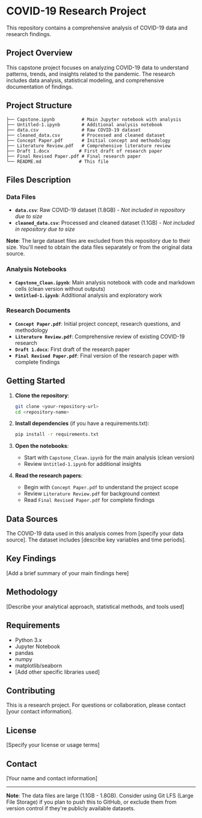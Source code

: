 # COVID-19 Research Project

This repository contains a comprehensive analysis of COVID-19 data and research findings.

## Project Overview

This capstone project focuses on analyzing COVID-19 data to understand patterns, trends, and insights related to the pandemic. The research includes data analysis, statistical modeling, and comprehensive documentation of findings.

## Project Structure

```
├── Capstone.ipynb          # Main Jupyter notebook with analysis
├── Untitled-1.ipynb        # Additional analysis notebook
├── data.csv                # Raw COVID-19 dataset
├── cleaned_data.csv        # Processed and cleaned dataset
├── Concept Paper.pdf       # Initial concept and methodology
├── Literature Review.pdf   # Comprehensive literature review
├── Draft 1.docx           # First draft of research paper
├── Final Revised Paper.pdf # Final research paper
└── README.md              # This file
```

## Files Description

### Data Files
- **`data.csv`**: Raw COVID-19 dataset (1.8GB) - *Not included in repository due to size*
- **`cleaned_data.csv`**: Processed and cleaned dataset (1.1GB) - *Not included in repository due to size*

**Note**: The large dataset files are excluded from this repository due to their size. You'll need to obtain the data files separately or from the original data source.

### Analysis Notebooks
- **`Capstone_Clean.ipynb`**: Main analysis notebook with code and markdown cells (clean version without outputs)
- **`Untitled-1.ipynb`**: Additional analysis and exploratory work

### Research Documents
- **`Concept Paper.pdf`**: Initial project concept, research questions, and methodology
- **`Literature Review.pdf`**: Comprehensive review of existing COVID-19 research
- **`Draft 1.docx`**: First draft of the research paper
- **`Final Revised Paper.pdf`**: Final version of the research paper with complete findings

## Getting Started

1. **Clone the repository**:
   ```bash
   git clone <your-repository-url>
   cd <repository-name>
   ```

2. **Install dependencies** (if you have a requirements.txt):
   ```bash
   pip install -r requirements.txt
   ```

3. **Open the notebooks**:
   - Start with `Capstone_Clean.ipynb` for the main analysis (clean version)
   - Review `Untitled-1.ipynb` for additional insights

4. **Read the research papers**:
   - Begin with `Concept Paper.pdf` to understand the project scope
   - Review `Literature Review.pdf` for background context
   - Read `Final Revised Paper.pdf` for complete findings

## Data Sources

The COVID-19 data used in this analysis comes from [specify your data source]. The dataset includes [describe key variables and time periods].

## Key Findings

[Add a brief summary of your main findings here]

## Methodology

[Describe your analytical approach, statistical methods, and tools used]

## Requirements

- Python 3.x
- Jupyter Notebook
- pandas
- numpy
- matplotlib/seaborn
- [Add other specific libraries used]

## Contributing

This is a research project. For questions or collaboration, please contact [your contact information].

## License

[Specify your license or usage terms]

## Contact

[Your name and contact information]

---

**Note**: The data files are large (1.1GB - 1.8GB). Consider using Git LFS (Large File Storage) if you plan to push this to GitHub, or exclude them from version control if they're publicly available datasets. 